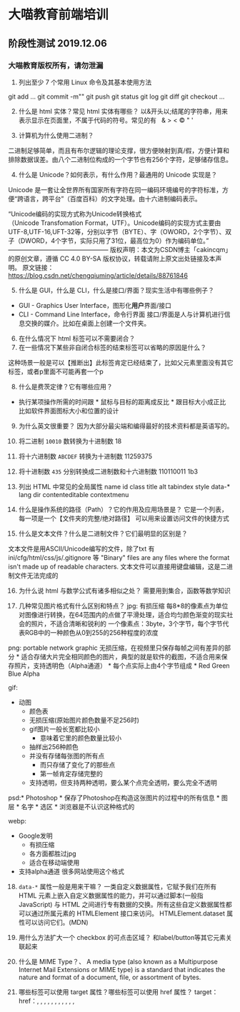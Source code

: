 大喵教育前端培训
================

## 阶段性测试 2019.12.06

### 大喵教育版权所有，请勿泄漏



01. 列出至少 7 个常用 Linux 命令及其基本使用方法

git add ...
git commit -m""
git push
git status
git log
git diff
git checkout ...

02. 什么是 html 实体？常见 html 实体有哪些？
 以&开头以;结尾的字符串，用来表示显示在页面里，不属于代码的符号。常见的有 &nbsp; &amp; &gt; &lt; &copy; &quot; &apos;

03. 计算机为什么使用二进制？

二进制足够简单，而且有布尔逻辑的理论支撑，很方便映射到真/假，方便计算和排除数据误差。由八个二进制位构成的一个字节也有256个字符，足够储存信息。

04. 什么是 Unicode？如何表示，有什么作用？最通用的 Unicode 实现是？

Unicode 是一套让全世界所有国家所有字符在同一编码环境编号的字符标准，方便“跨语言，跨平台”（百度百科）的文字处理。由十六进制编码表示。

“Unicode编码的实现方式称为Unicode转换格式（Unicode Transfomation Format，UTF）。Unicode编码的实现方式主要由UTF-8,UTF-16,UFT-32等，分别以字节（BYTE）、字（OWORD，2个字节）、双子（DWORD，4个字节，实际只用了31位，最高位为0）作为编码单位。”
————————————————
版权声明：本文为CSDN博主「cakincqm」的原创文章，遵循 CC 4.0 BY-SA 版权协议，转载请附上原文出处链接及本声明。
原文链接：https://blog.csdn.net/chengqiuming/article/details/88761846



05. 什么是 GUI，什么是 CLI，什么是接口/界面？现实生活中有哪些例子？
* GUI - Graphics User Interface，图形化**用户**界面/接口
* CLI - Command Line Interface，命令行界面
接口/界面是人与计算机进行信息交换的媒介。比如在桌面上创建一个文件夹。

06. 在什么情况下 html 标签可以不需要闭合？
07. 在一些情况下某些非自闭合标签的结束标签可以省略的原因是什么？

这种场景一般是可以【推断出】此标签肯定已经结束了，比如父元素里面没有其它标签，或者p里面不可能再套一个p


08. 什么是费茨定律？它有哪些应用？
* 执行某项操作所需的时间跟
        * 鼠标与目标的距离成反比
        * 跟目标大小成正比
比如软件界面图标大小和位置的设计


09. 为什么英文很重要？
因为大部分最尖端和编得最好的技术资料都是英语写的。


10. 将二进制 `10010` 数转换为十进制数
18

11. 将十六进制数 `ABCDEF` 转换为十进制数
11259375

12. 将十进制数 `435` 分别转换成二进制数和十六进制数
110110011
1b3

13. 列出 HTML 中常见的全局属性
  name
  id
  class
  title
  alt
  tabindex
  style
  data-*
  lang
  dir
  contenteditable
  contextmenu


14. 什么是操作系统的路径（Path）？它的作用及应用场景是？
它是一个列表，每一项是一个【文件夹的完整/绝对路径】
可以用来设置访问文件的快捷方式

15. 什么是文本文件？什么是二进制文件？它们最明显的区别是？

文本文件是用ASCII/Unicode编写的文件，除了txt 有 ini/cfg/html/css/js/.gitignore 等
"Binary" files are any files where the format isn't made up of readable characters.
  文本文件可以直接用键盘编辑，这是二进制文件无法完成的


16. 为什么说 html 与数学公式有诸多相似之处？
需要用到集合，函数等数学知识


17. 几种常见图片格式有什么区别和特点？
jpg:
有损压缩
每8*8的像素点为单位对图像进行转换，在64范围内的点做了平滑处理，适合均匀颜色渐变的现实社会的照片，不适合清晰和锐利的
一个像素点：3byte，3个字节，每个字节代表RGB中的一种颜色从0到255的256种程度的浓度

png:
portable network graphic
无损压缩，在视频里只保存每帧之间有差异的部分
    * 适合存储大片完全相同颜色的图片，典型的就是软件的截图，不适合用来保存照片，支持透明色（Alpha通道）
      * 每个点实际上由4个字节组成
      * Red Green Blue Alpha

gif:
* 动图
    * 颜色表
    * 无损压缩(原始图片颜色数量不足256时)
    * gif图片一般长宽都比较小
      * 意味着它里的颜色数量比较小
    * 抽样出256种颜色
    * 并没有存储每张图的所有点
      * 而只存储了变化了的那些点
      * 第一帧肯定存储完整的
    * 支持透明，但支持两种透明，要么某个点完全透明，要么完全不透明

psd:* Photoshop
    * 保存了Photoshop在构造这张图片的过程中的所有信息
      * 图层
      * 名字
      * 选区
    * 浏览器是不认识这种格式的

 webp:
 * Google发明
    * 有损压缩
    * 各方面都胜过jpg
    * 适合在移动端使用
* 支持alpha通道
很多网站使用这个格式



18. `data-*` 属性一般是用来干嘛？
一类自定义数据属性，它赋予我们在所有 HTML 元素上嵌入自定义数据属性的能力，并可以通过脚本(一般指JavaScript) 与 HTML 之间进行专有数据的交换。所有这些自定义数据属性都可以通过所属元素的 HTMLElement 接口来访问。 HTMLElement.dataset 属性可以访问它们。(MDN)


19. 用什么方法扩大一个 checkbox 的可点击区域？
和label/button等其它元素关联起来

20. 什么是 MIME Type？、
A media type (also known as a Multipurpose Internet Mail Extensions or MIME type) is a standard that indicates the nature and format of a document, file, or assortment of bytes.

21. 哪些标签可以使用 target 属性？哪些标签可以使用 href 属性？
target：<a>
href：<a>, <animate>, <animateMotion>, <animateTransform>, <discard>, <feImage>, <image>, <linearGradient>, <mpath>, <pattern>, <radialGradient>, <script>, <set>, <textPath>, and <use>

22. 什么是 BOM 头？
Unicode的学名是"Universal Multiple-Octet Coded Character Set"，简称为UCS。UCS可以看作是"Unicode Character Set"的缩写。在UCS 编码中有一个叫做 "Zero Width No-Break Space"，中文译名作“零宽无间断间隔”的字符，它的编码是 FEFF。而 FFFE 在 UCS 中是不存在的字符，所以不应该出现在实际传输中。UCS 规范建议我们在传输字节流前，先传输字符 "Zero Width No-Break Space"。这样如果接收者收到 FEFF，就表明这个字节流是 Big-Endian 的；如果收到FFFE，就表明这个字节流是 Little- Endian 的。因此字符 "Zero Width No-Break Space" （“零宽无间断间隔”）又被称作 BOM(即Byte Order Mark)。

作者：慕森王
链接：https://www.imooc.com/article/26166
来源：慕课网

23. group 类型的标签有哪些？
optgroup
colgroup
hgroup
framset

24. 什么是 SEO？
 Search Engine Optimism
 布置页面能让页面在搜索结果中尽量靠前

25. 分别列出每种常见浏览器的内核名称（自己查）。

1.、IE浏览器内核：Trident内核，也是俗称的IE内核；
2、Chrome浏览器内核：统称为Chromium内核或Chrome内核，以前是Webkit内核，现在是Blink内核；
3、Firefox浏览器内核：Gecko内核，俗称Firefox内核；
4、Safari浏览器内核：Webkit内核；
5、Opera浏览器内核：最初是自己的Presto内核，后来是Webkit，现在是Blink内核；
6、360浏览器、猎豹浏览器内核：IE+Chrome双内核；
7、搜狗、遨游、QQ浏览器内核：Trident（兼容模式）+Webkit（高速模式）；
8、百度浏览器、世界之窗内核：IE内核；
9、2345浏览器内核：以前是IE内核，现在也是IE+Chrome双内核

作者：一一Left一一
链接：https://www.jianshu.com/p/f4bf35898719
来源：简书
著作权归作者所有。商业转载请联系作者获得授权，非商业转载请注明出处。

26. 列表类标签有哪些？分别如何使用？需要注意些什么？
ol ul li
其直接子结点必须只能是li标签 list item
li内可以是任意其它标签
默认会在每多一层级的列表中缩进
并带有列表项标号，有序和无序的
多个同类项的重复，就应该使用ol/ul标签

 dl dt dd
 一个列表项是**一个dt**和**一个或多个dd**一起算一组
 此标签与ol/ul有些区别，在于
 一个dt可以对应多个dd



28. 为什么不同类型的标签的 fallback 内容要以不同的形式提供？

方便兼容不同浏览器

29. 分别写出在 head 中设定页面编码，设定 icon，引入样式表的标签
<meta charset="utf-8">
<link rel="icon" href="">
<link rel="stylesheet" href="a.css">

30. 什么叫做可访问性，html 中为此做了什么工作？
残障人士使用浏览器的方便程度

为视力不好的人设置读屏软件，设计Web Accessibility Initiative -  Accessible Rich Internet Applications，设置role属性来为残障人士提供便利

31. 写出以下几个符号的 ascii 码：`a，A，0，CR，LF，空格，NBSP`。

97
65
48
13
10
32
160



32. 中英互翻
    * geek
    极客，对计算机方面很感兴趣的人
    * nerd
    书呆子
    * hacker
    黑客
    * edge
    尖端
    * bleeding/cutting edge
    前沿/尖端/可能存在风险的技术
    * HTML 实体
    html entity
    * coordinate
    坐标
    * polygon
    多边形
    * bit
    位
    * byte
    字节
    * alternative
    替换的选择
    * 属性
    attribute
    * obsolate
    已弃用
    * 二进制
    binary
    * 十进制
    decimal
    * 十六进制
    hexadecimal
    * octal
    八进制
    * deprecate
    不建议使用
    * loop
    循环
    * 行
    colum
    * 列
    row
    * horizontal
    水平的
    * 语义化
    semanticize(动词)
    semantic（形容词）
    * 可访问性
    accessibility


33. 用文字描述如下选择器将选择哪些（个）元素
  ```css
  div, h1 {}
  div 或者 h1
  div[class] [id="abc"] {}
  存在class属性且id值为abc的div
  div:hover ul li > div {}
  div 处于hover 状态下后代元素中的ul的后代元素中的li的子元素div
  body :active {}
  body的后代元素中处于active状态下的元素
  div:hover::after {}
  div处于激活状态下的after伪元素
  ::selection {}
  所有元素的selection伪元素
  :target {}
  所有元素的target伪类

  input + ul + p ~ span {}
  和input同为兄弟元素并紧随其后的ul的紧随其后的兄弟元素的p之后紧随的一个span
  ```

34. 分别写出如下几个选择器的优先级
    ```css
    * * * {}
    0, 0, 0, 0
    div * span {}
    0, 0, 0, 2
    div[title] {}
    0, 0, 1, 1
    fieldset legend + input {}
    0, 0, 0, 3
    #some #thing .not:hover .abc:hover {}
    0, 2, 2, 2
    ```

35. `em,px,rem,vw,vh` 分别代表多长？
em:当前元素font-size的大小
px:一个像素的长度
rem:html（根元素）的font-size的大小
vw:视口宽度的百分之一
vh:视口高度的百分之一


36. 显示器的物理分辨率为 `1920x1080`，操作系统设置的分辨率为 `1280x720`，网页的放大倍数为 `110%`，请计算一个 CSS 像素对应多少个显示器物理像素（面积与长度）？
0.48


37. 写出如下代码显示在浏览器后**每个单词**的字号
    ```html
    <style>
      html {
        font-size: 20px;
      }
      section {
        font-size: 10rem;
      }
      p {
        font-size: 24px;
      }
      span {
        font-size: 150%;
      }
      .sucks {
        font-size: inherit;
      }
    </style>
    <body>
      <section>
        <h2>Brown</h2>  （200px）
        <p>quick</p>  （24px)
        <p>jumps (24px) <span>over(36px) <span>lazy (36px)</span> dog (36px)</span></p>
        <p class="sucks">sucks (200px)</p>
      </section>
    </body>
    ```

38. 如何给css添加注释

ctrl + / 或者任意字符在选择器开头破坏css格式

39. 指出如下css代码中的错误
    ```
    p,h1,{

        background-color: rgba:(abc)
        font-varient; abc;
        colr: #ff048;
        font: "serif" 25px;
    }
    ```

    选择器和大括号之间有符号
    rgba和小括号之间有符号，第一项声明后没有分号，括号内容应该是百分比或者数字
    第二项声明用了分号而不是冒号
    font-variant 和 colr拼错了
    应该是 font:25px serif;

40. 写出如下结构中div元素的所有后代/祖先/子/父/兄弟元素
    ```html
    <section>
      <h1><span></span></h1>
      <main>
        <h2></h2>
        <div>
          <ul>
            <li><a href=""><img src="" alt=""></a></li>
          </ul>
        </div>
        <aside>
          <h3></h3>
        </aside>
      </main>
    </section>
    ```

    所有后代:ul li a
    祖先:main section
    子:ul
    父:main
    兄弟元素:h2 aside

41. 常见的替换元素有哪些？它们与非替换元素最大的区别什么？
<iframe>
<video>
<embed>
<img>
input
checkbox
radio
object
canvas
audio

HTML spec also says that an <input> element can be replaced, because <input> elements of the "image" type are replaced elements similar to <img>. However, other form controls, including other types of <input> elements, are explicitly listed as non-replaced elements (the spec describes their default platform-specific rendering with the term "Widgets").

Objects inserted using the CSS content property are anonymous replaced elements. They are "anonymous" because they don't exist in the HTML markup.

区别：they're elements whose contents are not affected by the current document's styles. The position of the replaced element can be affected using CSS, but not the contents of the replaced element itself.(MDN)

没有后代元素，标签，结点

42. 让 CSS 在 HTML 页面上生效有哪些方法，分别写出来。

1）使用link标签：<link rel="stylesheet" href="print.css" media="print">
2）使用style 标签
3）在文件开头使用@import 指令 @import "../aa.css";
4）在元素标签里用style 属性内联 <div style="color:red;font-size:45px;"></div>


43. 如何让页面打印时应用不同的效果？

加入属性media="print"


44. 假设 index.html 的路径为 http://user.coding.me/task/index.html ，如下引用的a.css和b.css路径分别为？
    ```html
    <!-- index.html的内容 -->
    <style>
        @import "../a.css";
    </style>
    ```
    ```css
    /* a.css的内容 */
    @import "b.css";
    ```
a.css:http://user.coding.me/a.css
b.css:http://user.coding.me/task/b.css




45. 写出满足如下条件的选择器
    * 第  8个子结点之后，倒数第 5 个子结点之前的li结点
    * 【类名】以“damiao-”开头的元素
    * rel 属性中有 nofollow 这个单词的标签

 li:nth-child(n+9):nth-last-child(n+6)
 class^="damiao-"
 rel~="nofollow"



46. 链接伪类的几种状态书写的顺序是什么？为什么？

link visited focus hover active
因为focus hover active在前面的话会被同等优先级但是位置在后的静态伪类 link 和 visited 的覆盖，因为链接的状态无论动静全是link/visited/unvisited



47. 如下 font 属性的值哪一个是书写正确的？
    * font: serif 24px;
    * font: serif bold 24px/1.2;
    * font: bold 24px/1.2 serif;（这个）

48. 详述你对盒模型的理解。

我的理解是盒模型通过各元素各边框之间的位置关系画出美观和方便交互的浏览器界面
元素之间的嵌套关系和宽高的设置对盒模型很重要

49. 元素的高度写百分比在什么情况下【无效】，为什么？在什么情况下【有效】，有效时是以哪个元素的高度为基准值？

行内非替换元素设定高度无效
对常规流块级元素而言，html/body没有设定初始值的情况下无效，因为子元素会把父元素撑高，同时父元素的高度会影响子元素的取值，形成一个逻辑错误。

给一个祖先元素和其后代元素定位的同时给祖先元素设定高度，会以离子元素最近的祖先元素的高度为基准值生效

设定html和body的高度之后常规流块级子元素以父元素高度为基准值生效。


50. 字体的 italic 与 obsolete 的区别是？
italic是另一个专门设计好的斜体字体， 而oblique则是在正体的文字基础上变幻出来的一个斜体字
现在这两个差不多了，大多数情况下浏览器会优先选择为这个字体设计的斜体字 italic


51. 什么是模拟信号？什么是数字信号？它们的区别是？

以二进制形式计算表达信号的时候叫数字信号
衰减严重，误差小，适合近距离传输

而当我们直接使用设备介质里面的物理量的来作为我们最终表达的这个信号的时候，是模拟信号
衰减比较小，误差大，适合远距离传输

52. 将如下 markdown 转换成 html
    ```md
    ## 四季变换

    一年有四季，
    四季有其对应的节气

    * 春
        - 立春
        - 惊蛰
        - 元宵
    * 夏
        - **小米**发布会
        - 华为发布会
    * 秋
        - 开学了
        - 军训了
    * 冬
        - 下雪了
            + 打雪仗了
        - 来暖气了
        - 开空调了

    > 知识就是力量，法国就是培根。

    [春](http://baike.baidu.com/item/%E6%98%A5/6983693)
    ![春](https://www.google.com.hk/images/nav_logo242_hr.png)




    <!DOCTYPE html>
<html>
<head>
  <meta charset="utf-8">
  <meta name="viewport" content="width=device-width">
  <title>JS Bin</title>
</head>
<body>
<h2>四季变换</h2>
  <p>一年有四季，</p>
  <p>四季有其对应的节气</p>

  <ul><spab>春</spab>
    <li>立春</li>
    <li>惊蛰</li>
    <li>元宵</li>
  </ul>
  <ul><span>夏</span>
    <li><strong>小米</strong>发布会</li>
    <li>华为发布会</li>

  </ul>
  <ul><span>秋</span>
    <li>开学了</li>
    <li>军训了</li>
  </ul>
  <ul><span>冬</span>
    <li>下雪了
      <ul><li>打雪仗了</li></ul>
    </li>
    <li>来暖气了</li>
    <li>开空调了</li>
  </ul>

  <blockquote>知识就是力量，法国就是培根。</blockquote>

  <a href="http://baike.baidu.com/item/%E6%98%A5/6983693">春</a>

 春 <img src="https://www.google.com.hk/images/nav_logo242_hr.png" alt="">

</body>
</html>
    ```
53. 如下表单提交后将跳转到什么地址
    ```html
    <form action="https://www.baidu.com/s" target="_blank">
      <input type="text" value="bb" name="a">
      <input type="checkbox" name="b" id="b" value="123" checked>
      <input type="checkbox" name="b" id="b" value="456" checked>
      <input type="checkbox" name="b" id="b" value="789">
      <input type="radio" name="c" id="c" value="a2">
      <input type="radio" name="c" id="c" value="a5" checked>
      <input type="radio" name="c" id="c" value="a4">
      <select name="select">
        <option value="01">0001</option>
        <option value="02">0002</option>
        <option value="03" selected>0003</option>
        <option value="04">0004</option>
        <option value="05">0005</option>
      </select>
      <button>提交</button>
    </form>
    ```
https://www.baidu.com/


54. 列出 input 的 type 有哪些值，以及为各个值时分别需要怎么使用。
button
关联图片，或者用value加入文字
checkbox
单选
color
选择色号
date
选择年月日
datetime-local
选择时间和日期
email
输入邮箱地址
file
上传文件
hidden
隐藏选项，以此设置一些默认的值
image
上传图片
month
选择月份
number
选择数字，可以设置默认值
password
输入的字符不可见
radio
单选：在name属性相同是可以从多个选项中选出一项
range
在一个长条中选出一个大概的值
reset
重置为默认值
search
显示一个可以输入搜索词的输入框
submit
提交
tel
输入电话号码
text
显示一个输入框
time
输入时间
url	输入链接
week
输入第几年的第几周

55. 想要让一个文本输入框在页面打开后自动获得光标要怎么办？
在标签内加入autofocus属性

56. 如何在文本框里放置提示性文字？
在标签内加入placeholder=""


57. option 标签的主体内容太长影响用户体验，你会如何解决？
      在css 中加入overflow:scroll属性

58. 想要在 textarea 标签中默认显示一段 html 代码最安全的做法是什么？、
在textarea 标签里嵌套 <pre><code></code></pre>

59. 如何禁用一组输入框？
在这组标签里加入disabled属性

60. 如下表格渲染出来后是什么效果？不要直接将代码贴入jsbin中看效果
最右边有一块棕色，背景色为粉色
左边有一块红色
红色下方一块绿色

    ```html
    <table border=1>
      <caption>美国队长</caption>
      <col>
      <col bgcolor=red>
      <col>
      <colgroup bgcolor=pink>
        <col>
        <col>
        <col bgcolor=brown>
      </colgroup>
      <thead>
        <tr>
          <th>01</th>
          <th>02</th>
          <th>03</th>
          <th>04</th>
          <th>05</th>
          <th>06</th>
        </tr>
      </thead>
      <tbody>
        <tr>
          <td>abc</td>
          <td colspan=3 rowspan=2>abc</td>
          <td>abc</td>
          <td>abc</td>
        </tr>
        <tr>
          <td>abc</td>
          <td colspan=2 rowspan=3>abc</td>
        </tr>
        <tr bgcolor=lightgreen>
          <td colspan=2 rowspan=2>abc</td>
          <td>abc</td>
          <td>abc</td>
        </tr>
        <tr>
          <td>abc</td>
          <td>abc</td>
        </tr>
      </tbody>
    </table>
    ```



61. 写出如下标签或属性值的英文全称

    标签：html,div,p,a,em,tr,th,td,col,ul,ol,li,dl,dt,dd,pre,nav
    hypertext markup language
    division
    paragraph
    anchor
    emphasis
    table row
    table header
    table data
    colum
    unordered list
    ordered list
    list item
    definition list
    definition term
    definition description
    preformatted
    navigation



    属性：coord,rect,poly,href,src
    coordinate
    rectangular
    polygon
    hypertext reference
    source

62. 请说出你对命令行程序的理解，以及其与 GUI 程序的区别

命令行是用文字命令控制电脑
但是gui可以用鼠标和其它方式

63. 请确认以下标签分别属性什么类别（Content Category）？

    p, meta, h1, fieldset, option, input, area

P:flow content
meta:metadata content; flow/phrasing content if the itemprop attribute is present
h1:heading content
fieldset:form-associated content
option:none
input:phrasing content
area:flow content if it is a descendant of a <map> element


64. 解释 box-sizing 可以取哪些值，以及每个值的意义

border-box:此时设置的宽高为元素border-box的宽高
padding-box：此时设置的宽高为元素padding-box的宽高

65. 简述 ie7 市场份额比 ie6 低的原因并在网络上找出目前各大浏览器在中国和全球的市场份额

因为中国很大一部分家庭电脑在 windows XP 流行的时候装了这个系统的盗版，并且也因为盗版，很多电脑没有升级系统，因此在没有很大推力去接触新版本浏览器的情况下，国内用户对XP内置的ie6浏览器接受程度很高。一些政府，银行的网站只兼容ie6，导致这个版本一直没有被淘汰。

Nov 2019
Worldwide：
Chrome 64.3%
Safari 16.68%
Firefox 4.49%
Samsung Internet 3.27%
UC browser 2.95%
Opera 2.35%

China：
Chrome 63.26%
UC browser 9.8%
QQ browser 8.82%
Safari 8.72%
Android 1.77%
Firefox 4.49%

https://gs.statcounter.com/browser-market-share/all/china/#monthly-201811-201911



66. 画出如下代码中 div 及其子元素的渲染结果，并指出 p 标签中【每个行内元素的，内容区，行内框的范围】，p 元素的行框，并指明理论的行框高度。有尺子的可以以 1mm 为 2px 来绘制。

P:
inline box:
76px+15px+4px=95px

span.a:
inline box:24px
span.b:
inline box:36px
span.c:
content box:0*60px
img:
content box:46*46px





    ```html
    <!DOCTYPE html>
    <html>
    <head>
      <meta charset="utf-8">
      <title>JS Bin</title>
      <style>
        p {
          font-size: 20px;
          line-height: 120%;
          margin: 30px;
          margin-left: auto;
          margin-right: -20px;
          width: 300px;
          background-color: tan;
        }

        .a {
          display: inline-block;
        }

        .b {
          font-size: 30px;
          vertical-align: 15px;
        }

        .c {
          display: inline-block;
          width: 60px;
          height: 60px;
          background-color: pink;
          margin: 8px;
        }

        img {
          box-sizing: border-box;
          width: 50px;
          height: 50px;
          border: 2px solid;
          margin: 4px;
          vertical-align: -10px;
          margin-bottom: -5px;
        }
        div {
          width: 400px;
          border: 1px dotted;
        }
      </style>
    </head>
    <body>
      <div>
        <p>
          <span class=a>foo</span>
          <span class=b>bar</span>
          <span class=c></span>
          <img src="https://drscdn.500px.org/photo/205228769/m%3D1170_k%3D1/d721302d063d447aa3bd6301dc1cba87" alt="">
        </p>
      </div>
    </body>
    </html>
    ```

